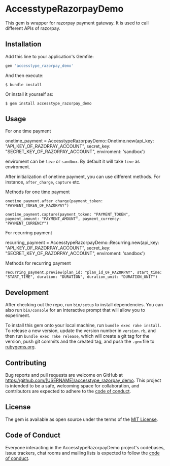 # AccesstypeRazorpayDemo

This gem is wrapper for razorpay payment gateway. It is used to call different APIs of razorpay.

## Installation

Add this line to your application's Gemfile:

```ruby
gem 'accesstype_razorpay_demo'
```

And then execute:

    $ bundle install

Or install it yourself as:

    $ gem install accesstype_razorpay_demo

## Usage


For one time payment

onetime_payment = AccesstypeRazorpayDemo::Onetime.new(api_key: "API_KEY_OF_RAZORPAY_ACCOUNT", secret_key: "SECRET_KEY_OF_RAZORPAY_ACCOUNT", enviroment: 'sandbox')

enviroment can be `live` or `sandbox`. By default it will take `live` as enviroment.

After initialization of onetime payment, you can use different methods. For instance, `after_charge`, `capture` etc.

Methods for one time payment

```
onetime_payment.after_charge(payment_token: "PAYMENT_TOKEN_OF_RAZORPAY")

onetime_payment.capture(payment_token: "PAYMENT_TOKEN", payment_amount: "PAYMENT_AMOUNT", payment_currency: "PAYMENT_CURRENCY")
```


For recurring payment

recurring_payment = AccesstypeRazorpayDemo::Recurring.new(api_key: "API_KEY_OF_RAZORPAY_ACCOUNT", secret_key: "SECRET_KEY_OF_RAZORPAY_ACCOUNT", enviroment: 'sandbox')

Methods for recurring payment

```
recurring_payment.preview(plan_id: "plan_id_OF_RAZORPAY", start_time: "START_TIME", duration: "DURATION", duration_unit: "DURATION_UNIT")

```

## Development

After checking out the repo, run `bin/setup` to install dependencies. You can also run `bin/console` for an interactive prompt that will allow you to experiment.

To install this gem onto your local machine, run `bundle exec rake install`. To release a new version, update the version number in `version.rb`, and then run `bundle exec rake release`, which will create a git tag for the version, push git commits and the created tag, and push the `.gem` file to [rubygems.org](https://rubygems.org).

## Contributing

Bug reports and pull requests are welcome on GitHub at https://github.com/[USERNAME]/accesstype_razorpay_demo. This project is intended to be a safe, welcoming space for collaboration, and contributors are expected to adhere to the [code of conduct](https://github.com/[USERNAME]/accesstype_razorpay_demo/blob/master/CODE_OF_CONDUCT.md).

## License

The gem is available as open source under the terms of the [MIT License](https://opensource.org/licenses/MIT).

## Code of Conduct

Everyone interacting in the AccesstypeRazorpayDemo project's codebases, issue trackers, chat rooms and mailing lists is expected to follow the [code of conduct](https://github.com/[USERNAME]/accesstype_razorpay_demo/blob/master/CODE_OF_CONDUCT.md).
